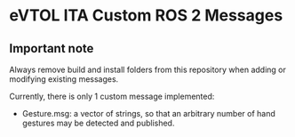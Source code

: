 # eVTOL ITA Custom ROS 2 Messages

## Important note

Always remove build and install folders from this repository when adding or modifying existing messages.

Currently, there is only 1 custom message implemented:

- Gesture.msg: a vector of strings, so that an arbitrary number of hand gestures may be detected and published.